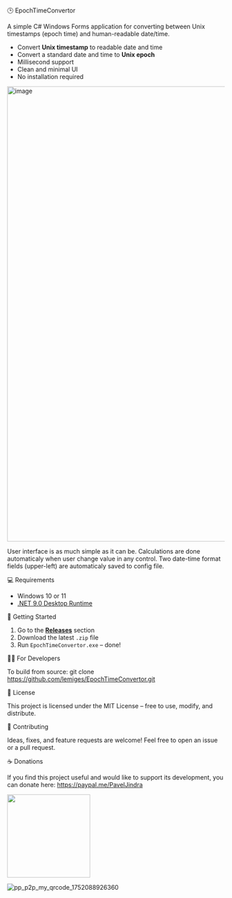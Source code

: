 
🕒 EpochTimeConvertor

A simple C# Windows Forms application for converting between Unix timestamps (epoch time) and human-readable date/time.

- Convert **Unix timestamp** to readable date and time
- Convert a standard date and time to **Unix epoch**
- Millisecond support
- Clean and minimal UI
- No installation required
 
<img width="1438" height="1051" alt="image" src="https://github.com/user-attachments/assets/7c99aa0a-4c47-4cd8-bdd6-f91778920963" />

User interface is as much simple as it can be. Calculations are done automaticaly when user change value in any control.
Two date-time format fields (upper-left) are automaticaly saved to config file.

💻 Requirements

- Windows 10 or 11
- [.NET 9.0 Desktop Runtime](https://dotnet.microsoft.com/en-us/download/dotnet)


🚀 Getting Started

1. Go to the **[Releases](https://github.com/lemiges/EpochTimeConvertor/releases)** section
2. Download the latest `.zip` file
3. Run `EpochTimeConvertor.exe` – done!

🧑‍💻 For Developers

To build from source:
git clone https://github.com/lemiges/EpochTimeConvertor.git

📜 License

This project is licensed under the MIT License – free to use, modify, and distribute.

🙌 Contributing

Ideas, fixes, and feature requests are welcome!
Feel free to open an issue or a pull request.

☕ Donations

If you find this project useful and would like to support its development, you can donate here: <a href=paypal.me/PavelJindra>https://paypal.me/PavelJindra</a>

<img width="192" height="192"  src="https://github.com/user-attachments/assets/c0f81f7e-fe75-48b0-a8a6-a9e7ad40fc69" />

![pp_p2p_my_qrcode_1752088926360](https://github.com/user-attachments/assets/d7060487-f371-42cd-97b4-eceb534c91dd)

